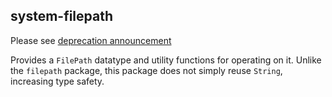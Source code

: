 ## system-filepath

Please see [deprecation announcement](https://plus.google.com/+MichaelSnoyman/posts/Ft5hnPqpgEx)

Provides a `FilePath` datatype and utility functions for operating on it.
Unlike the `filepath` package, this package does not simply reuse `String`,
increasing type safety.
